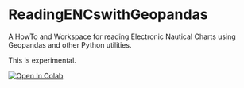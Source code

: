 # ReadingENCswithGeopandas
A HowTo and Workspace for reading Electronic Nautical Charts using Geopandas and other Python utilities. 

This is experimental.

[![Open In Colab](https://colab.research.google.com/assets/colab-badge.svg)](https://colab.research.google.com/github/valschmidt/ReadingENCswithGeopandas/blob/main/reading_ENCs_with_geopandas.ipynb)

